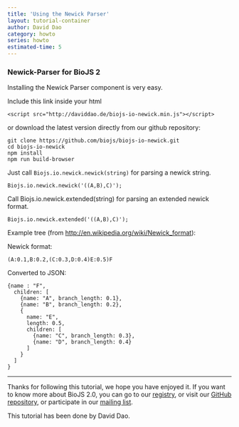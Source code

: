 ```yaml
---
title: 'Using the Newick Parser'
layout: tutorial-container
author: David Dao
category: howto
series: howto
estimated-time: 5
---
```


### Newick-Parser for BioJS 2

Installing the Newick Parser component is very easy.

Include this link inside your html

~~~
<script src="http://daviddao.de/biojs-io-newick.min.js"></script>
~~~

or download the latest version directly from our github repository:

~~~
git clone https://github.com/biojs/biojs-io-newick.git
cd biojs-io-newick
npm install
npm run build-browser
~~~

Just call `Biojs.io.newick.newick(string)` for parsing a newick string. 

~~~
Biojs.io.newick.newick('((A,B),C)');
~~~

Call Biojs.io.newick.extended(string) for parsing an extended newick format.

~~~
Biojs.io.newick.extended('((A,B),C)');
~~~

Example tree (from http://en.wikipedia.org/wiki/Newick_format):

Newick format:

~~~
(A:0.1,B:0.2,(C:0.3,D:0.4)E:0.5)F
~~~

Converted to JSON:

~~~
{name : "F",
  children: [
    {name: "A", branch_length: 0.1},
    {name: "B", branch_length: 0.2},
    {
      name: "E",
      length: 0.5,
      children: [
        {name: "C", branch_length: 0.3},
        {name: "D", branch_length: 0.4}
      ]
    }
  ]
}
~~~

* * * * *

Thanks for following this tutorial, we hope you have enjoyed it. If you want to know more about BioJS 2.0, you can go to our [registry](http://www.ebi.ac.uk/Tools/biojs/registry/), or visit our [GitHub repository](https://github.com/biojs/biojs2), or participate in our [mailing list](https://groups.google.com/forum/#!forum/biojs).

This tutorial has been done by David Dao. 
